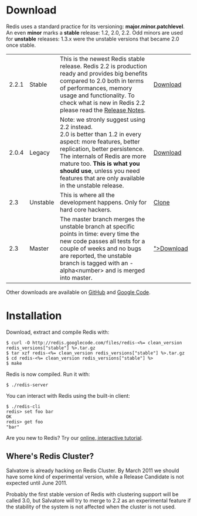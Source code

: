Download
===

Redis uses a standard practice for its versioning:
**major.minor.patchlevel**.
An even **minor** marks a **stable**
release: 1.2, 2.0, 2.2.  Odd minors are used for **unstable**
releases: 1.3.x were the unstable versions that became 2.0 once stable.

<table class="versions">
  <tr class="current">
    <td>2.2.1</td>
    <td>Stable</td>
    <td>This is the newest Redis stable release.
    Redis 2.2 is production ready and provides big benefits compared to
    2.0 both in terms of performances, memory usage and functionality.
    To check what is new in Redis 2.2 please read the
    <a href="https://github.com/antirez/redis/raw/2.2/00-RELEASENOTES">Release Notes</a>.
    <br>
    <td>
      <a href="http://redis.googlecode.com/files/redis-2.2.1.tar.gz">Download</a>
    </td>
  </tr>

  <tr>
    <td>2.0.4</td>
    <td>Legacy</td>
    <td>Note: we stronly suggest using 2.2 instead.
    <br>2.0 is better than 1.2 in every aspect: more features, better
    replication, better persistence. The internals of Redis are more
    mature too. <strong>This is what you should use</strong>, unless you
    need features that are only available in the unstable release.</td>
    <td>
      <a href="http://redis.googlecode.com/files/redis-2.0.4.tar.gz">Download</a>
    </td>
  </tr>

  <tr>
    <td>2.3</td>
    <td>Unstable</td>
    <td>This is where all the development happens. Only for hard core hackers.
    <td>
      <a href="https://github.com/antirez/redis/tree/unstable">Clone</a>
    </td>
  </tr>

  <tr>
    <td>2.3</td>
    <td>Master</td>
    <td>The master branch merges the unstable branch at specific points in time:
    every time the new code passes all tests for
    a couple of weeks and no bugs are reported, the unstable branch is
    tagged with an -alpha&lt;number&gt; and is merged into master.<br>
    <td>
      <a href="https://github.com/antirez/redis/tarball/<%= redis_versions["development"] %>">Download</a>
    </td>
  </tr>
</table>

Other downloads are available on [GitHub](https://github.com/antirez/redis/downloads)
and [Google Code](http://code.google.com/p/redis/downloads/list?can=1).

Installation
===

Download, extract and compile Redis with:

    $ curl -O http://redis.googlecode.com/files/redis-<%= clean_version redis_versions["stable"] %>.tar.gz
    $ tar xzf redis-<%= clean_version redis_versions["stable"] %>.tar.gz
    $ cd redis-<%= clean_version redis_versions["stable"] %>
    $ make

Redis is now compiled. Run it with:

    $ ./redis-server

You can interact with Redis using the built-in client:

    $ ./redis-cli
    redis> set foo bar
    OK
    redis> get foo
    "bar"

Are you new to Redis? Try our [online, interactive tutorial](http://try.redis-db.com).

Where's Redis Cluster?
---

Salvatore is already hacking on Redis Cluster. By March 2011 we should
have some kind of experimental version, while a Release Candidate is not
expected until June 2011.

Probably the first stable version of Redis with clustering support will
be called 3.0, but Salvatore will try to merge to 2.2 as an experimental
feature if the stability of the system is not affected when the cluster
is not used.
